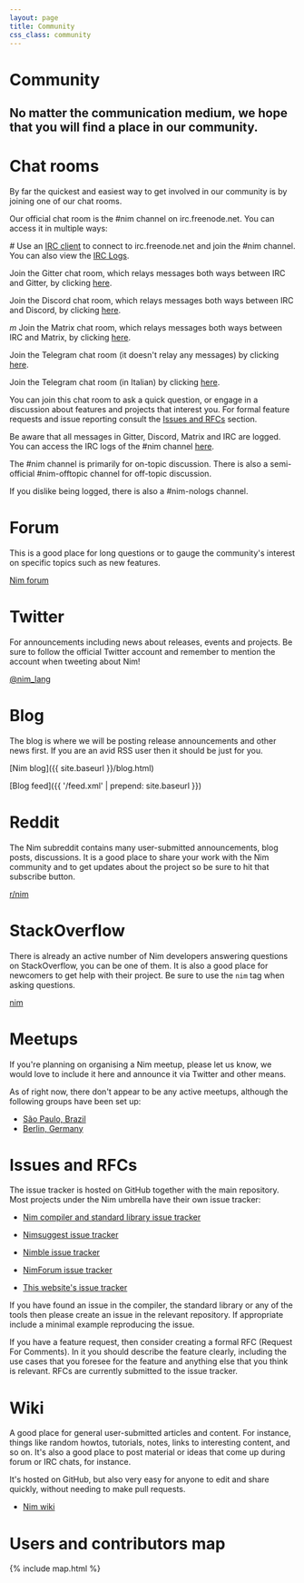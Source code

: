 ```yaml
---
layout: page
title: Community
css_class: community
---
```


<h1 class="text-centered page-title main-heading">Community</h1>

<h2 class="text-centered page-subtitle">
  No matter the communication medium, we hope that you will find a place in
  our community.
</h2>

# Chat rooms

By far the quickest and easiest way to get involved in our community is
by joining one of our chat rooms.

Our official chat room is the #nim channel on irc.freenode.net. You can
access it in multiple ways:

<i class="fc fa-irc li" aria-hidden="true">#</i>
Use an [IRC client](https://en.wikipedia.org/wiki/Internet_Relay_Chat#Clients)
to connect to irc.freenode.net and join the #nim channel. You can also view
the [IRC Logs](https://irclogs.nim-lang.org).

<i class="fab fa-gitter black li" aria-hidden="true"></i>
Join the Gitter chat room, which relays messages both ways between IRC and
Gitter, by clicking [here](https://gitter.im/nim-lang/Nim).

<i class="fab fa-discord black li" aria-hidden="true"></i>
Join the Discord chat room, which relays messages both ways between IRC and
Discord, by clicking [here](https://discord.gg/nim).

<i class="fab black li" aria-hidden="true">m</i>
Join the Matrix chat room, which relays messages both ways between IRC and
Matrix, by clicking [here](https://matrix.to/#/#freenode_#nim:matrix.org).

<i class="fab fa-telegram black li" aria-hidden="true"></i>
Join the Telegram chat room (it doesn't relay any messages)
by clicking [here](https://t.me/nim_lang).

<i class="fab fa-telegram black li" aria-hidden="true"></i>
Join the Telegram chat room (in Italian) by clicking [here](https://t.me/nimitalia).

You can join this chat room to ask a quick question, or engage in a discussion
about features and projects that interest you. For formal feature requests and
issue reporting consult the [Issues and RFCs](#issues-and-rfcs) section.

Be aware that all messages in Gitter, Discord, Matrix and IRC are logged.
You can access the IRC logs of the #nim channel
[here](https://irclogs.nim-lang.org).

The #nim channel is primarily for on-topic discussion. There is also a
semi-official #nim-offtopic channel for off-topic discussion.

If you dislike being logged, there is also a #nim-nologs channel.

# Forum

This is a good place for long questions or to gauge the community's interest
on specific topics such as new features.

<i class="fa fa-comments" aria-hidden="true"></i>
[Nim forum](https://forum.nim-lang.org)

# Twitter

For announcements including news about releases, events and projects. Be sure
to follow the official Twitter account and remember to mention
the account when tweeting about Nim!

<i class="fab fa-twitter" aria-hidden="true"></i>
[@nim_lang](https://twitter.com/nim_lang)

# Blog

The blog is where we will be posting release announcements and other news first.
If you are an avid RSS user then it should be just for you.

<i class="fa fa-bullhorn" aria-hidden="true"></i>
[Nim blog]({{ site.baseurl }}/blog.html)

<i class="fa fa-rss" aria-hidden="true"></i>
[Blog feed]({{ '/feed.xml' | prepend: site.baseurl }})

# Reddit

The Nim subreddit contains many user-submitted announcements, blog posts,
discussions. It is a good place to share your work with the Nim community and
to get updates about the project so be sure to hit that subscribe button.

<i class="fab fa-reddit" aria-hidden="true"></i>
[r/nim](https://reddit.com/r/nim)

# StackOverflow

There is already an active number of Nim developers answering questions on
StackOverflow, you can be one of them. It is also a good place for newcomers to
get help with their project. Be sure to use the ``nim`` tag when asking
questions.

<i class="fab fa-stack-overflow" aria-hidden="true"></i>
[nim](https://stackoverflow.com/questions/tagged/nim-lang)

# Meetups

If you're planning on organising a Nim meetup, please let us know, we would
love to include it here and announce it via Twitter and other means.

As of right now, there don't appear to be any active meetups, although the
following groups have been set up:

* [São Paulo, Brazil](http://www.meetup.com/pt-BR/nim-br)
* [Berlin, Germany](https://www.meetup.com/The-Nim-Language-Meetup/)

# Issues and RFCs

The issue tracker is hosted on GitHub together with the main repository.
Most projects under the Nim umbrella have their own issue tracker:


* [Nim compiler and standard library issue tracker](https://github.com/nim-lang/Nim/issues)

* [Nimsuggest issue tracker](https://github.com/nim-lang/nimsuggest/issues)

* [Nimble issue tracker](https://github.com/nim-lang/nimble/issues)

* [NimForum issue tracker](https://github.com/nim-lang/nimsuggest/issues)

* [This website's issue tracker](https://github.com/nim-lang/website/issues)

If you have found an issue in the compiler, the standard library or any of
the tools then please create an issue in the relevant repository. If
appropriate include a minimal example reproducing the issue.

If you have a feature request, then consider creating a formal RFC
(Request For Comments). In it you should describe the feature clearly,
including the use cases that you foresee for the feature and anything else
that you think is relevant. RFCs are currently submitted to the
issue tracker.

# Wiki

A good place for general user-submitted articles and content. For instance,
things like random howtos, tutorials, notes, links to interesting content,
and so on. It's also a good place to post material or ideas that come up
during forum or IRC chats, for instance.

It's hosted on GitHub, but also very easy for anyone to edit and share
quickly, without needing to make pull requests.

* [Nim wiki](https://github.com/nim-lang/Nim/wiki)

# Users and contributors map

{% include map.html %}
